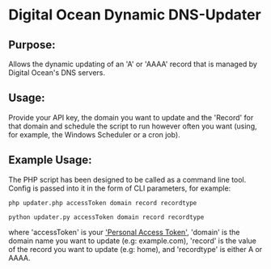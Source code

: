 Digital Ocean Dynamic DNS-Updater
=================================

Purpose:
--------
Allows the dynamic updating of an 'A' or 'AAAA' record that is managed by Digital Ocean's DNS servers.

Usage:
------
Provide your API key, the domain you want to update and the 'Record' for that domain and schedule the script to run however
often you want (using, for example, the Windows Scheduler or a cron job).


Example Usage:
--------------
The PHP script has been designed to be called as a command line tool. Config is passed into it in the form of CLI parameters, for example:

    php updater.php accessToken domain record recordtype

    python updater.py accessToken domain record recordtype

where 'accessToken' is your ['Personal Access Token'](https://cloud.digitalocean.com/settings/applications), 'domain' is the domain name you want to update
(e.g: example.com), 'record' is the value of the record you want to update (e.g: home), and 'recordtype' is either A or AAAA.


